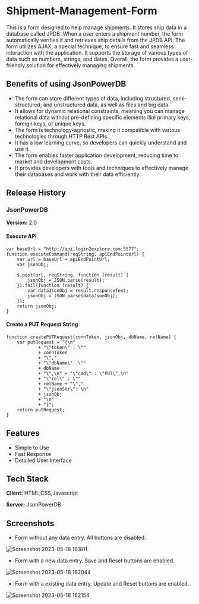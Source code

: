 # Shipment-Management-Form
This is a form designed to help manage shipments. It stores ship data in a database called JPDB. When a user enters a shipment number, the form automatically verifies it and retrieves ship details from the JPDB API. The form utilizes AJAX, a special technique, to ensure fast and seamless interaction with the application. It supports the storage of various types of data such as numbers, strings, and dates. Overall, the form provides a user-friendly solution for effectively managing shipments.

## Benefits of using JsonPowerDB
- The form can store different types of data, including structured, semi-structured, and unstructured data, as well as files and big data.
- It allows for dynamic relational constraints, meaning you can manage relational data without pre-defining specific elements like primary keys, foreign keys, or unique keys.
- The form is technology-agnostic, making it compatible with various technologies through HTTP Rest APIs.
- It has a low learning curve, so developers can quickly understand and use it.
- The form enables faster application development, reducing time to market and development costs.
- It provides developers with tools and techniques to effectively manage their databases and work with their data efficiently.

## Release History

### JsonPowerDB
**Version:** 2.0

#### Execute API

```
var baseUrl = "http://api.login2explore.com:5577";
function executeCommand(reqString, apiEndPointUrl) {
    var url = baseUrl + apiEndPointUrl;
    var jsonObj;
    
    $.post(url, reqString, function (result) {
        jsonObj = JSON.parse(result);
    }).fail(function (result) {
        var dataJsonObj = result.responseText;
        jsonObj = JSON.parse(dataJsonObj);
    });
    return jsonObj;
}
```

#### Create a PUT Request String

```
function createPUTRequest(connToken, jsonObj, dbName, relName) {
    var putRequest = "{\n"
            + "\"token\" : \""
            + connToken
            + "\","
            + "\"dbName\": \""
            + dbName
            + "\",\n" + "\"cmd\" : \"PUT\",\n"
            + "\"rel\" : \""
            + relName + "\","
            + "\"jsonStr\": \n"
            + jsonObj
            + "\n"
            + "}";
    return putRequest;
}
```

## Features
- Simple to Use
- Fast Response
- Detailed User Interface

## Tech Stack

**Client:** HTML,CSS,Javascript

**Server:** JsonPowerDB

## Screenshots

- Form without any data entry. All buttons are disabled.

![Screenshot 2023-05-18 161811](https://github.com/jagisong/Shipment-Management-Form/assets/124791409/a4ba5700-409d-4831-8d4f-5018858bc761)


- Form with a new data entry. Save and Reset buttons are enabled.

![Screenshot 2023-05-18 162044](https://github.com/jagisong/Shipment-Management-Form/assets/124791409/d38862f1-0bf6-4f89-9be1-4907afdb9ca6)


- Form with a existing data entry. Update and Reset buttons are enabled.

![Screenshot 2023-05-18 162154](https://github.com/jagisong/Shipment-Management-Form/assets/124791409/5b906775-d012-4bb1-a10d-74dfcd1859c1)
